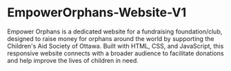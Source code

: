 # EmpowerOrphans-Website-V1
 Empower Orphans is a dedicated website for a fundraising foundation/club, designed to raise money for orphans around the world by supporting the Children's Aid Society of Ottawa. Built with HTML, CSS, and JavaScript, this responsive website connects with a broader audience to facilitate donations and help improve the lives of children in need.
